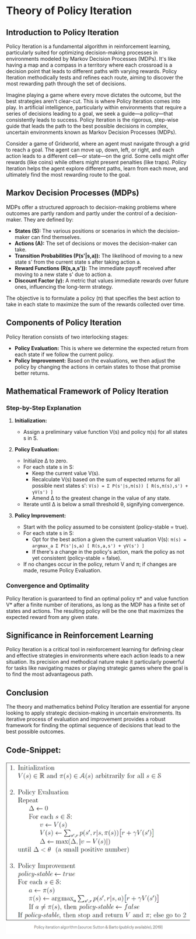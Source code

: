 # Theory of Policy Iteration

## Introduction to Policy Iteration

Policy Iteration is a fundamental algorithm in reinforcement learning, particularly suited for optimizing decision-making processes in environments modeled by Markov Decision Processes (MDPs). It's like having a map and a compass in a territory where each crossroad is a decision point that leads to different paths with varying rewards. Policy Iteration methodically tests and refines each route, aiming to discover the most rewarding path through the set of decisions.

Imagine playing a game where every move dictates the outcome, but the best strategies aren't clear-cut. This is where Policy Iteration comes into play. In artificial intelligence, particularly within environments that require a series of decisions leading to a goal, we seek a guide—a policy—that consistently leads to success. Policy Iteration is the rigorous, step-wise guide that leads the path to the best possible decisions in complex, uncertain environments known as Markov Decision Processes (MDPs).

Consider a game of Gridworld, where an agent must navigate through a grid to reach a goal. The agent can move up, down, left, or right, and each action leads to a different cell—or state—on the grid. Some cells might offer rewards (like coins) while others might present penalties (like traps). Policy Iteration helps the agent explore different paths, learn from each move, and ultimately find the most rewarding route to the goal.

## Markov Decision Processes (MDPs)

MDPs offer a structured approach to decision-making problems where outcomes are partly random and partly under the control of a decision-maker. They are defined by:

- **States (S):** The various positions or scenarios in which the decision-maker can find themselves.
- **Actions (A):** The set of decisions or moves the decision-maker can take.
- **Transition Probabilities (P(s'|s,a)):** The likelihood of moving to a new state s' from the current state s after taking action a.
- **Reward Functions (R(s,a,s')):** The immediate payoff received after moving to a new state s' due to action a.
- **Discount Factor (γ):** A metric that values immediate rewards over future ones, influencing the long-term strategy.

The objective is to formulate a policy (π) that specifies the best action to take in each state to maximize the sum of the rewards collected over time.

## Components of Policy Iteration

Policy Iteration consists of two interlocking stages:

- **Policy Evaluation:** This is where we determine the expected return from each state if we follow the current policy.
- **Policy Improvement:** Based on the evaluations, we then adjust the policy by changing the actions in certain states to those that promise better returns.

## Mathematical Framework of Policy Iteration

### Step-by-Step Explanation

1. **Initialization:**
   - Assign a preliminary value function V(s) and policy π(s) for all states s in S.

2. **Policy Evaluation:**
   - Initialize Δ to zero.
   - For each state s in S:
     - Keep the current value V(s).
     - Recalculate V(s) based on the sum of expected returns for all possible next states s':
       `V(s) = Σ P(s'|s,π(s)) [ R(s,π(s),s') + γV(s') ]`
     - Amend Δ to the greatest change in the value of any state.
   - Iterate until Δ is below a small threshold θ, signifying convergence.

3. **Policy Improvement:**
   - Start with the policy assumed to be consistent (policy-stable = true).
   - For each state s in S:
     - Opt for the best action a given the current valuation V(s):
       `π(s) = argmax_a Σ P(s'|s,a) [ R(s,a,s') + γV(s') ]`
     - If there's a change in the policy's action, mark the policy as not yet consistent (policy-stable = false).
   - If no changes occur in the policy, return V and π; if changes are made, resume Policy Evaluation.

### Convergence and Optimality

Policy Iteration is guaranteed to find an optimal policy π* and value function V* after a finite number of iterations, as long as the MDP has a finite set of states and actions. The resulting policy will be the one that maximizes the expected reward from any given state.

## Significance in Reinforcement Learning

Policy Iteration is a critical tool in reinforcement learning for defining clear and effective strategies in environments where each action leads to a new situation. Its precision and methodical nature make it particularly powerful for tasks like navigating mazes or playing strategic games where the goal is to find the most advantageous path.

## Conclusion

The theory and mathematics behind Policy Iteration are essential for anyone looking to apply strategic decision-making in uncertain environments. Its iterative process of evaluation and improvement provides a robust framework for finding the optimal sequence of decisions that lead to the best possible outcomes.




## Code-Snippet:
![Policy Iteration](./images/policy-iteration.png)
